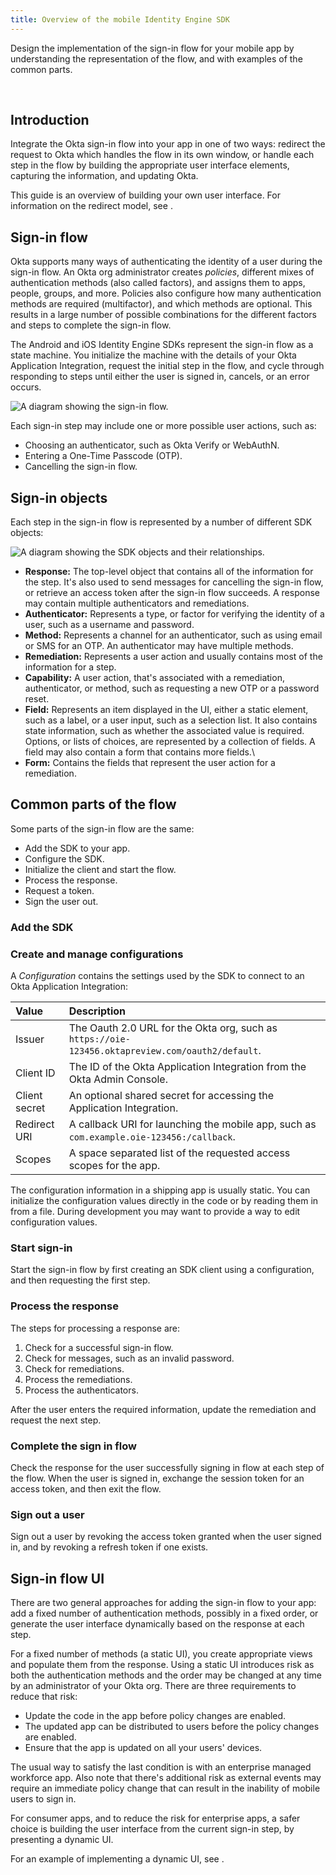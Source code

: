 ```yaml
---
title: Overview of the mobile Identity Engine SDK
---
```


<div class="oie-embedded-sdk">

Design the implementation of the sign-in flow for your mobile app by understanding the
representation of the flow, and with examples of the common parts.

<ApiLifecycle access="ie" /><br>

## Introduction

Integrate the Okta sign-in flow into your app in one of two ways: redirect the request to
Okta which handles the flow in its own window, or handle each step in the flow by
building the appropriate user interface elements, capturing the information, and updating
Okta.

This guide is an overview of building your own user interface. For information on the redirect model, see <StackSnippet snippet="redirectquickstart" inline />.

## Sign-in flow

Okta supports many ways of authenticating the identity of a user during the sign-in flow.
An Okta org administrator creates _policies_, different mixes of authentication methods
(also called factors), and assigns them to apps, people, groups, and more. Policies also
configure how many authentication methods are required (multifactor), and which methods
are optional. This results in a large number of possible combinations for the different
factors and steps to complete the sign-in flow.

The Android and iOS Identity Engine SDKs represent the sign-in flow as a state machine.
You initialize the machine with the details of your Okta Application Integration, request
the initial step in the flow, and cycle through responding to steps until either the user
is signed in, cancels, or an error occurs.

<div class="common-image-format">

![A diagram showing the sign-in flow.](/img/mobile-sdk/mobile-idx-basic-flow.png "A diagram that shows the sign-in flow.")

</div>

Each sign-in step may include one or more possible user actions, such as:
- Choosing an authenticator, such as Okta Verify or WebAuthN.
- Entering a One-Time Passcode (OTP).
- Cancelling the sign-in flow.

## Sign-in objects

Each step in the sign-in flow is represented by a number of different SDK objects:

<div class="common-image-format">

![A diagram showing the SDK objects and their relationships.](/img/mobile-sdk/mobile-idx-objects.png "A diagram that shows the SDK objects for the sign in flow and the relationships between them.")

</div>

- **Response:** The top-level object that contains all of the information for the step.
It's also used to send messages for cancelling the sign-in flow, or retrieve an access
token after the sign-in flow succeeds. A response may contain multiple authenticators and
remediations.
- **Authenticator:** Represents a type, or factor for verifying the identity
of a user, such as a username and password.
- **Method:** Represents a channel for an authenticator, such as using email or SMS for an
OTP. An authenticator may have multiple methods.
- **Remediation:** Represents a user action and usually contains most of the information
for a step.
- **Capability:** A user action, that's associated with a remediation, authenticator, or method, such as requesting a new OTP or a password reset.
- **Field:** Represents an item displayed in the UI, either a static element, such as a
label, or a user input, such as a selection list. It also contains state information, such
as whether the associated value is required. Options, or lists of choices, are represented
by a collection of fields. A field may also contain a form that contains more fields.\
- **Form:** Contains the fields that represent the user action for a remediation.

## Common parts of the flow

Some parts of the sign-in flow are the same:

- Add the SDK to your app.
- Configure the SDK.
- Initialize the client and start the flow.
- Process the response.
- Request a token.
- Sign the user out.

### Add the SDK

<StackSnippet snippet="adddependency" />

### Create and manage configurations

A _Configuration_ contains the settings used by the SDK to connect to an Okta Application Integration:

| Value         | Description |
| :------------ | :---------- |
| Issuer        | The Oauth 2.0 URL for the Okta org, such as `https://oie-123456.oktapreview.com/oauth2/default`. |
| Client ID     | The ID of the Okta Application Integration from the Okta Admin Console.  |
| Client secret | An optional shared secret for accessing the Application Integration. |
| Redirect URI  | A callback URI for launching the mobile app, such as `com.example.oie-123456:/callback`. |
| Scopes        | A space separated list of the requested access scopes for the app. |

The configuration information in a shipping app is usually static. You can initialize the
configuration values directly in the code or by reading them in from a file. During
development you may want to provide a way to edit configuration values.

<StackSnippet snippet="loadingaconfiguration" />

### Start sign-in

Start the sign-in flow by first creating an SDK client using a configuration, and then requesting the first step.

<StackSnippet snippet="initializingsdksession" />

### Process the response

The steps for processing a response are:
1. Check for a successful sign-in flow.
1. Check for messages, such as an invalid password.
1. Check for remediations.
1. Process the remediations.
1. Process the authenticators.

After the user enters the required information, update the remediation and request the next step.

<StackSnippet snippet="processresponse" />

### Complete the sign in flow

Check the response for the user successfully signing in flow at each step of the flow. When the user is signed in, exchange the session token for an access token, and then exit the flow.

<StackSnippet snippet="gettingatoken" />

### Sign out a user

Sign out a user by revoking the access token granted when the user signed in, and by
revoking a refresh token if one exists.

<StackSnippet snippet="signingout" />

## Sign-in flow UI

There are two general approaches for adding the sign-in flow to your app: add a fixed
number of authentication methods, possibly in a fixed order, or generate the user
interface dynamically based on the response at each step.

For a fixed number of methods (a static UI), you create appropriate views and populate them from the response. Using a static UI introduces risk as both the authentication methods and the order may be changed at any time by an administrator of your Okta org. There are three requirements to reduce that risk:

- Update the code in the app before policy changes are enabled.
- The updated app can be distributed to users before the policy changes are enabled.
- Ensure that the app is updated on all your users' devices.

The usual way to satisfy the last condition is with an enterprise managed workforce app.
Also note that there's additional risk as external events may require an immediate policy
change that can result in the inability of mobile users to sign in.

For consumer apps, and to reduce the risk for enterprise apps, a safer choice is building
the user interface from the current sign-in step, by presenting a dynamic UI.

For an example of implementing a dynamic UI, see <StackSnippet snippet="dynamicuisample" inline />.

</div>
